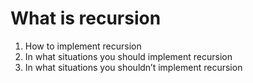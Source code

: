  # What is recursion
   1. How to implement recursion
   2. In what situations you should implement recursion
   3. In what situations you shouldn’t implement recursion

